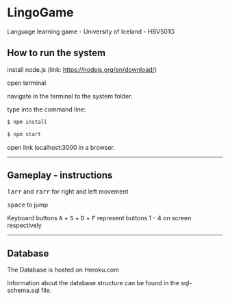 # LingoGame
Language learning game - University of Iceland - HBV501G

## How to run the system
install node.js (link: https://nodejs.org/en/download/)

open terminal

navigate in the terminal to the system folder.

type into the command line:

```sh
$ npm install
```

```sh
$ npm start
```

open link localhost:3000 in a browser.

---

## Gameplay - instructions
<kbd>larr</kbd> and <kbd>rarr</kbd> for right and left movement

<kbd>space</kbd> to jump


Keyboard buttons <kbd>A</kbd> + <kbd>S</kbd> + <kbd>D</kbd> + <kbd>F</kbd>
represent buttons 1 - 4 on screen respectively 

---

## Database
The Database is hosted on Heroku.com

Information about the database structure can be found in the sql-schema.sql file.
